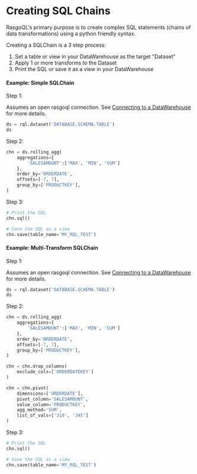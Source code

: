 # Creating SQL Chains

RasgoQL's primary purpose is to create complex SQL statements (chains of data transformations) using a python friendly syntax.

Creating a SQLChain is a 3 step process:

1. Set a table or view in your DataWarehouse as the target "Dataset"
2. Apply 1 or more transforms to the Dataset
3. Print the SQL or save it as a view in your DataWarehouse

#### Example: Simple SQLChain

Step 1:

Assumes an open rasgoql connection. See [Connecting to a DataWarehouse](connecting-to-a-datawarehouse.md) for more details.

```python
ds = rql.dataset('DATABASE.SCHEMA.TABLE')
ds
```

Step 2:

```python
chn = ds.rolling_agg(
    aggregations={
        'SALESAMOUNT':['MAX', 'MIN', 'SUM']
    },
    order_by='ORDERDATE',
    offsets=[-7, 7],
    group_by=['PRODUCTKEY'],
)
```

Step 3:

```python
# Print the SQL
chn.sql()

# Save the SQL as a view
chn.save(table_name='MY_RQL_TEST')
```



#### Example: Multi-Transform SQLChain

Step 1:

Assumes an open rasgoql connection. See [Connecting to a DataWarehouse](connecting-to-a-datawarehouse.md) for more details.

```python
ds = rql.dataset('DATABASE.SCHEMA.TABLE')
ds
```

Step 2:

```python
chn = ds.rolling_agg(
    aggregations={
        'SALESAMOUNT':['MAX', 'MIN', 'SUM']
    },
    order_by='ORDERDATE',
    offsets=[-7, 7],
    group_by=['PRODUCTKEY'],
)

chn = chn.drop_columns(
    exclude_cols=['ORDERDATEKEY']
)

chn = chn.pivot(
    dimensions=['ORDERDATE'],
    pivot_column='SALESAMOUNT',
    value_column='PRODUCTKEY',
    agg_method='SUM',
    list_of_vals=['310', '345']
)
```

Step 3:

```python
# Print the SQL
chn.sql()

# Save the SQL as a view
chn.save(table_name='MY_RQL_TEST')
```
